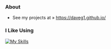 ### About

- See my projects at » https://daveg1.github.io/

### I Like Using

[![My Skills](https://skillicons.dev/icons?i=angular,ts,tailwind,sass,nodejs,mongo)](https://daveg1.github.io/)
